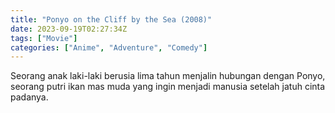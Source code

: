 ```yaml
---
title: "Ponyo on the Cliff by the Sea (2008)"
date: 2023-09-19T02:27:34Z
tags: ["Movie"]
categories: ["Anime", "Adventure", "Comedy"]
---
```


Seorang anak laki-laki berusia lima tahun menjalin hubungan dengan Ponyo, seorang putri ikan mas muda yang ingin menjadi manusia setelah jatuh cinta padanya.

  <mux-player stream-type="on-demand"
  src="https://kp3d-my.sharepoint.com/personal/ryoo_kp3d_onmicrosoft_com/_layouts/15/download.aspx?share=EeI4VXCdOQlFnM6eFhwuEaAB_mP4my-be50uVm2K6HEgIw" metadata-video-title="Ponyo on the Cliff by the Sea (2008)" prefer-playback="mse" controls>
  </mux-player>
  
  
  <script src="https://cdn.jsdelivr.net/npm/@mux/mux-player"></script>
  
   <script id="02ETIsuZ00JNIAjrmDx5TqgBRDLivO9WbNqO3W01HpaiSk" type="application/ld+json">
 {
  "@context": "https://schema.org/",
  "@type": "VideoObject",
  "name": "Ponyo on the Cliff by the Sea",
  "contentUrl": "https://stream.mux.com/02ETIsuZ00JNIAjrmDx5TqgBRDLivO9WbNqO3W01HpaiSk.m3u8",
  "thumbnailUrl": "https://www.themoviedb.org/t/p/original/dbFJUbalwWQPvUTnv9YAoRvdXuV.jpg?width=314&fit_mode=preserve&time=25",
  "uploadDate": "2023-09-19T02:27:34Z",
}

</script>

